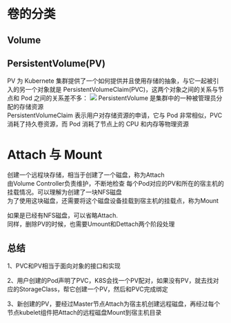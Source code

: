# 卷的分类
## Volume

## PersistentVolume(PV)
PV 为 Kubernete 集群提供了一个如何提供并且使用存储的抽象，与它一起被引入的另一个对象就是 PersistentVolumeClaim(PVC)，这两个对象之间的关系与节点和 Pod 之间的关系差不多：
![](./PC%E4%B8%8EPVC.png)
PersistentVolume 是集群中的一种被管理员分配的存储资源<br>
PersistentVolumeClaim 表示用户对存储资源的申请，它与 Pod 非常相似，PVC 消耗了持久卷资源，而 Pod 消耗了节点上的 CPU 和内存等物理资源<br>

# Attach 与 Mount
创建一个远程块存储，相当于创建了一个磁盘，称为Attach<br>
由Volume Controller负责维护，不断地检查 每个Pod对应的PV和所在的宿主机的挂载情况。可以理解为创建了一块NFS磁盘<br>
为了使用这块磁盘，还需要将这个磁盘设备挂载到宿主机的挂载点，称为Mount<br>

如果是已经有NFS磁盘，可以省略Attach.<br>
同样，删除PV的时候，也需要Umount和Dettach两个阶段处理<br>



##  总结
1、PVC和PV相当于面向对象的接口和实现

2、用户创建的Pod声明了PVC，K8S会找一个PV配对，如果没有PV，就去找对应的StorageClass，帮它创建一个PV，然后和PVC完成绑定

3、新创建的PV，要经过Master节点Attach为宿主机创建远程磁盘，再经过每个节点kubelet组件把Attach的远程磁盘Mount到宿主机目录